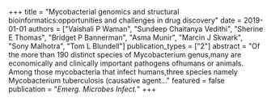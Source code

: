 +++
title = "Mycobacterial genomics and structural bioinformatics:opportunities and challenges in drug discovery"
date = 2019-01-01
authors = ["Vaishali P Waman", "Sundeep Chaitanya Vedithi", "Sherine E Thomas", "Bridget P Bannerman", "Asma Munir", "Marcin J Skwark", "Sony Malhotra", "Tom L Blundell"]
publication_types = ["2"]
abstract = "Of the more than 190 distinct species of Mycobacterium genus,many are economically and clinically important pathogens ofhumans or animals. Among those mycobacteria that infect humans,three species namely Mycobacterium tuberculosis (causative agent..."
featured = false
publication = "*Emerg. Microbes Infect.*"
+++

